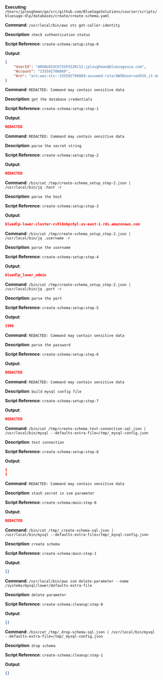 **Executing**: `/Users/jploughman/go/src/github.com/BlueSageSolutions/courier/scripts/bluesage-dlp/databases/create/create-schema.yaml`

**Command**: `/usr/local/bin/aws sts get-caller-identity`

**Description**: `check suthentication status`

**Script Reference**: `create-schema:setup:step-0`

**Output**:

```json
{
    "UserId": "AROAU4IXCK7SSFXS2KCSI:jploughman@bluesageusa.com",
    "Account": "335592708069",
    "Arn": "arn:aws:sts::335592708069:assumed-role/AWSReservedSSO_it-devops_dd6d43fab80b0112/jploughman@bluesageusa.com"
}

```

**Command**: `REDACTED: Command may contain sensitive data`

**Description**: `get the database credentials`

**Script Reference**: `create-schema:setup:step-1`

**Output**:

```json
REDACTED
```

**Command**: `REDACTED: Command may contain sensitive data`

**Description**: `parse the secret string`

**Script Reference**: `create-schema:setup:step-2`

**Output**:

```json
REDACTED
```

**Command**: `/bin/cat /tmp/create-schema_setup_step-2.json | /usr/local/bin/jq .host -r`

**Description**: `parse the host`

**Script Reference**: `create-schema:setup:step-3`

**Output**:

```json
bluedlp-lower.cluster-cs9l6nkpc8yl.us-east-1.rds.amazonaws.com

```

**Command**: `/bin/cat /tmp/create-schema_setup_step-2.json | /usr/local/bin/jq .username -r`

**Description**: `parse the username`

**Script Reference**: `create-schema:setup:step-4`

**Output**:

```json
bluedlp_lower_admin

```

**Command**: `/bin/cat /tmp/create-schema_setup_step-2.json | /usr/local/bin/jq .port -r`

**Description**: `parse the port`

**Script Reference**: `create-schema:setup:step-5`

**Output**:

```json
3306

```

**Command**: `REDACTED: Command may contain sensitive data`

**Description**: `parse the password`

**Script Reference**: `create-schema:setup:step-6`

**Output**:

```json
REDACTED
```

**Command**: `REDACTED: Command may contain sensitive data`

**Description**: `build mysql config file`

**Script Reference**: `create-schema:setup:step-7`

**Output**:

```json
REDACTED
```

**Command**: `/bin/cat /tmp/create-schema.test-connection-sql.json | /usr/local/bin/mysql --defaults-extra-file=/tmp/_mysql-config.json`

**Description**: `test connection`

**Script Reference**: `create-schema:setup:step-8`

**Output**:

```json
1
1

```

**Command**: `REDACTED: Command may contain sensitive data`

**Description**: `stash secret in ssm parameter`

**Script Reference**: `create-schema:main:step-0`

**Output**:

```json
REDACTED
```

**Command**: `/bin/cat /tmp/_create-schema-sql.json | /usr/local/bin/mysql --defaults-extra-file=/tmp/_mysql-config.json`

**Description**: `create schema`

**Script Reference**: `create-schema:main:step-1`

**Output**:

```json
{}
```

**Command**: `/usr/local/bin/aws ssm delete-parameter --name /systems/mysql/lower/defaults-extra-file`

**Description**: `delete parameter`

**Script Reference**: `create-schema:cleanup:step-0`

**Output**:

```json
{}
```

**Command**: `/bin/cat /tmp/_drop-schema-sql.json | /usr/local/bin/mysql --defaults-extra-file=/tmp/_mysql-config.json`

**Description**: `drop schema`

**Script Reference**: `create-schema:cleanup:step-1`

**Output**:

```json
{}
```

